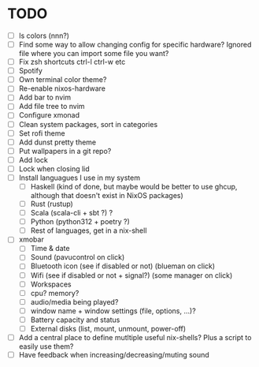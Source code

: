 # TODO

- [ ] ls colors (nnn?)
- [ ] Find some way to allow changing config for specific hardware? Ignored file where you can import some file you want?
- [ ] Fix zsh shortcuts ctrl-l ctrl-w etc
- [ ] Spotify
- [ ] Own terminal color theme?
- [ ] Re-enable nixos-hardware
- [ ] Add bar to nvim
- [ ] Add file tree to nvim
- [ ] Configure xmonad
- [ ] Clean system packages, sort in categories
- [ ] Set rofi theme
- [ ] Add dunst pretty theme
- [ ] Put wallpapers in a git repo?
- [ ] Add lock
- [ ] Lock when closing lid
- [ ] Install languagues I use in my system
  - [ ] Haskell (kind of done, but maybe would be better to use ghcup, although that doesn't exist in NixOS packages)
  - [ ] Rust (rustup)
  - [ ] Scala (scala-cli + sbt ?) ?
  - [ ] Python (python312 + poetry ?)
  - [ ] Rest of languages, get in a nix-shell
- [ ] xmobar
  - [ ] Time & date
  - [ ] Sound (pavucontrol on click)
  - [ ] Bluetooth icon (see if disabled or not) (blueman on click)
  - [ ] Wifi (see if disabled or not + signal?) (some manager on click)
  - [ ] Workspaces
  - [ ] cpu? memory?
  - [ ] audio/media being played?
  - [ ] window name + window settings (file, options, ...)?
  - [ ] Battery capacity and status
  - [ ] External disks (list, mount, unmount, power-off)
- [ ] Add a central place to define mutltiple useful nix-shells? Plus a script to easily use them?
- [ ] Have feedback when increasing/decreasing/muting sound
